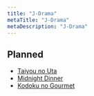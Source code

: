 ```yaml
---
title: "J-Drama"
metaTitle: "J-Drama"
metaDescription: "J-Drama"
---
```


## Planned

- [Taiyou no Uta](https://id.wikipedia.org/wiki/Taiyou_no_Uta)
- [Midnight Dinner](<https://id.wikipedia.org/wiki/Midnight_Diner_(seri_televisi_Jepang)>)
- [Kodoku no Gourmet](https://id.wikipedia.org/wiki/Kodoku_no_Gourmet)
